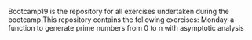 Bootcamp19 is the repository for all exercises undertaken during the bootcamp.This repository contains the following exercises:
Monday-a function to generate prime numbers from 0 to n with asymptotic analysis